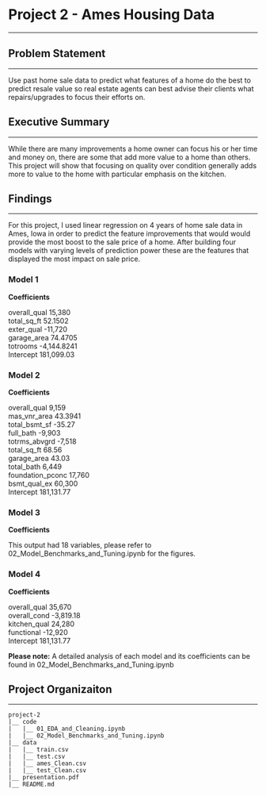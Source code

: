 # Project 2 - Ames Housing Data
---


## Problem Statement
---
Use past home sale data to predict what features of a home do the best to predict resale value so real estate agents can best advise their clients what repairs/upgrades to focus their efforts on.

## Executive Summary
---
While there are many improvements a home owner can focus his or her time and money on, there are some that add more value to a home than others.  This project will show that focusing on quality over condition generally adds more to value to the home with particular emphasis on the kitchen.

## Findings
---
For this project, I used linear regression on 4 years of home sale data in Ames, Iowa in order to predict the feature improvements that would would provide the most boost to the sale price of a home.  After building four models with varying levels of prediction power these are the features that displayed the most impact on sale price.

### Model 1
**Coefficients**

overall_qual	15,380    
total_sq_ft	    52.1502	  
exter_qual	   -11,720	  
garage_area	    74.4705	  
totrooms	   -4,144.8241	  
Intercept      181,099.03  


### Model 2
**Coefficients**

overall_qual	    9,159	
mas_vnr_area	    43.3941	  
total_bsmt_sf	   -35.27	  
full_bath	       -9,903	  
totrms_abvgrd	   -7,518  
total_sq_ft	        68.56  	
garage_area	        43.03   
total_bath	        6,449	 
foundation_pconc	17,760	  
bsmt_qual_ex	    60,300	  
Intercept           181,131.77   

### Model 3
**Coefficients**    

This output had 18 variables, please refer to 02_Model_Benchmarks_and_Tuning.ipynb for the figures.


### Model 4
**Coefficients**

overall_qual	35,670	  
overall_cond	-3,819.18	  
kitchen_qual	24,280	  
functional	-12,920       
Intercept        181,131.77

**Please note:**  A detailed analysis of each model and its coefficients can be found in 02_Model_Benchmarks_and_Tuning.ipynb 

## Project Organizaiton
---
```
project-2
|__ code
|   |__ 01_EDA_and_Cleaning.ipynb   
|   |__ 02_Model_Benchmarks_and_Tuning.ipynb    
|__ data
|   |__ train.csv
|   |__ test.csv
|   |__ ames_Clean.csv
|   |__ test_Clean.csv
|__ presentation.pdf
|__ README.md
```

